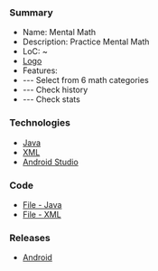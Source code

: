 ### Summary
- Name: Mental Math
- Description: Practice Mental Math
- LoC: ~
- [Logo]()
- Features:
- \--- Select from 6 math categories
- \--- Check history
- \--- Check stats

### Technologies
- [Java](https://www.java.com/en/)
- [XML](https://en.wikipedia.org/wiki/XML)
- [Android Studio](https://developer.android.com/studio)

### Code
- [File - Java]()
- [File - XML]()

### Releases
- [Android]()
